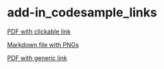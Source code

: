 # add-in_codesample_links

[PDF with clickable link](Embedded_Dialog_CODESAMPLES_PDFLINK.pdf)

[Markdown file with PNGs](Embedded_Dialog.md)

[PDF with generic link](Embedded_Dialog_CODESAMPLES.pdf)
